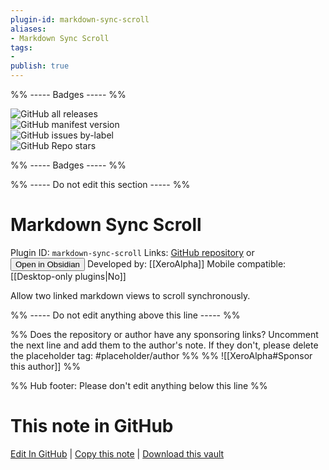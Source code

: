 ```yaml
---
plugin-id: markdown-sync-scroll
aliases:
- Markdown Sync Scroll
tags: 
- 
publish: true
---
```


%% ----- Badges ----- %%

![GitHub all releases](https://img.shields.io/github/downloads/XeroAlpha/markdown-sync-scroll/total?color=573E7A&logo=github&style=for-the-badge)   
![GitHub manifest version](https://img.shields.io/github/manifest-json/v/XeroAlpha/markdown-sync-scroll?color=573E7A&logo=github&style=for-the-badge)   
![GitHub issues by-label](https://img.shields.io/github/issues/XeroAlpha/markdown-sync-scroll/help%20wanted?color=573E7A&logo=github&style=for-the-badge)   
![GitHub Repo stars](https://img.shields.io/github/stars/XeroAlpha/markdown-sync-scroll?color=573E7A&logo=github&style=for-the-badge)

%% ----- Badges ----- %%

%% ----- Do not edit this section ----- %%

# Markdown Sync Scroll

Plugin ID: `markdown-sync-scroll`
Links: [GitHub repository](https://github.com/XeroAlpha/markdown-sync-scroll) or [<button id=HH>Open in Obsidian</button>](obsidian://show-plugin?id=markdown-sync-scroll)
Developed by: [[XeroAlpha]]
Mobile compatible: [[Desktop-only plugins|No]]

Allow two linked markdown views to scroll synchronously.

%% ----- Do not edit anything above this line ----- %% 

%% Does the repository or author have any sponsoring links? Uncomment the next line and add them to the author's note. If they don't, please delete the placeholder tag: #placeholder/author %%
%% ![[XeroAlpha#Sponsor this author]] %%

%% Hub footer: Please don't edit anything below this line %%

# This note in GitHub

<span class="git-footer">[Edit In GitHub](https://github.dev/obsidian-community/obsidian-hub/blob/main/02%20-%20Community%20Expansions/02.05%20All%20Community%20Expansions/Plugins/markdown-sync-scroll.md "git-hub-edit-note") | [Copy this note](https://raw.githubusercontent.com/obsidian-community/obsidian-hub/main/02%20-%20Community%20Expansions/02.05%20All%20Community%20Expansions/Plugins/markdown-sync-scroll.md "git-hub-copy-note") | [Download this vault](https://github.com/obsidian-community/obsidian-hub/archive/refs/heads/main.zip "git-hub-download-vault") </span>
